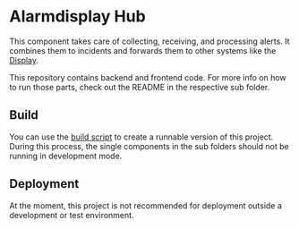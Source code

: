 # Alarmdisplay Hub

This component takes care of collecting, receiving, and processing alerts.
It combines them to incidents and forwards them to other systems like the [Display](https://github.com/alarmdisplay/display).

This repository contains backend and frontend code.
For more info on how to run those parts, check out the README in the respective sub folder.

## Build
You can use the [build script](./scripts/build.sh) to create a runnable version of this project.
During this process, the single components in the sub folders should not be running in development mode.

## Deployment
At the moment, this project is not recommended for deployment outside a development or test environment.

